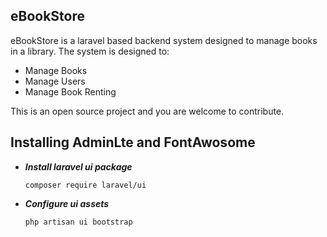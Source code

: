 ## eBookStore

eBookStore is a laravel based backend system designed to manage books in a library. The system is designed to:

- Manage Books
- Manage Users
- Manage Book Renting

This is an open source project and you are welcome to contribute.

## Installing AdminLte and FontAwosome

* ***Install laravel ui package***

    `composer require laravel/ui`

* ***Configure ui assets***

    `php artisan ui bootstrap`

